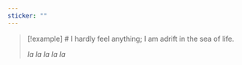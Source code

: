 ```yaml
---
sticker: ""
---
```

> [!example] # I hardly feel anything; I am adrift in the sea of life.
> 
> *la la la la la*